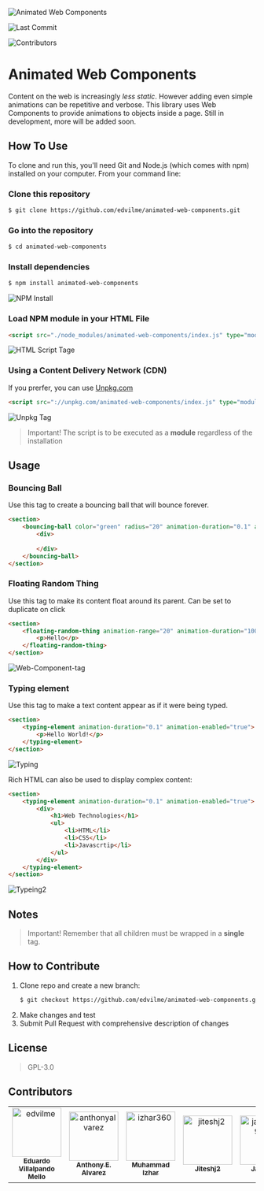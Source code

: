 ![Animated Web Components](img/Animated_Web_Components.png)

![Last Commit](https://img.shields.io/github/last-commit/edvilme/animated-web-components)

![Contributors](https://img.shields.io/github/contributors/edvilme/animated-web-components)


# Animated Web Components

Content on the web is increasingly _less static_. However adding even simple animations can be repetitive and verbose. This library uses Web Components to provide animations to objects inside a page. Still in development, more will be added soon.

## How To Use
To clone and run this, you'll need Git and Node.js (which comes with npm) installed on your computer. From your command line:


### Clone this repository
```bash
$ git clone https://github.com/edvilme/animated-web-components.git
```

### Go into the repository
```bash
$ cd animated-web-components
```

### Install dependencies
```bash
$ npm install animated-web-components
```
![NPM Install](img/npm-install.png)

### Load NPM module in your HTML File
```html
<script src="./node_modules/animated-web-components/index.js" type="module">
```
![HTML Script Tage](img/HTML-Script-Tag.png)



### Using a Content Delivery Network (CDN)
If you prerfer, you can use [Unpkg.com](https://unpkg.com)
```html
<script src="://unpkg.com/animated-web-components/index.js" type="module">
```

![Unpkg Tag](img/Uppkg-tag.png)

> Important! The script is to be executed as a **module** regardless of the installation

## Usage

### Bouncing Ball
Use this tag to create a bouncing ball that will bounce forever.
```html
<section>
    <bouncing-ball color="green" radius="20" animation-duration="0.1" animation-enabled="true">
        <div>
            
        </div>
    </bouncing-ball>
</section>
```

### Floating Random Thing
Use this tag to make its content float around its parent. Can be set to duplicate on click
```html
<section>
    <floating-random-thing animation-range="20" animation-duration="100" duplicates="true" auto="true">
        <p>Hello</p>
    </floating-random-thing>
</section>
```
![Web-Component-tag](img/web-component-tag.png)

### Typing element
Use this tag to make a text content appear as if it were being typed.
```html
<section>
    <typing-element animation-duration="0.1" animation-enabled="true">
        <p>Hello World!</p>
    </typing-element>
</section>

```
![Typing](img/typing-tag.png)

Rich HTML can also be used to display complex content:
```html
<section>
    <typing-element animation-duration="0.1" animation-enabled="true">
        <div>
            <h1>Web Technologies</h1>
            <ul>
                <li>HTML</li>
                <li>CSS</li>
                <li>Javascrtip</li>
            </ul>
        </div>
    </typing-element>
</section>
```

![Typeing2](img/typing-tag2.png)


## Notes

> Important! Remember that all children must be wrapped in a **single** tag.

## How to Contribute
1. Clone repo and create a new branch: 
   ```bash
   $ git checkout https://github.com/edvilme/animated-web-components.git -b name_for_new_branch
   ```
2. Make changes and test
3. Submit Pull Request with comprehensive description of changes

## License

>    GPL-3.0

## Contributors

<!-- readme: contributors -start -->
<table>
<tr>
    <td align="center">
        <a href="https://github.com/edvilme">
            <img src="https://avatars.githubusercontent.com/u/5952839?v=4" width="100;" alt="edvilme"/>
            <br />
            <sub><b>Eduardo Villalpando Mello</b></sub>
        </a>
    </td>
    <td align="center">
        <a href="https://github.com/anthonyalvarez">
            <img src="https://avatars.githubusercontent.com/u/1598435?v=4" width="100;" alt="anthonyalvarez"/>
            <br />
            <sub><b>Anthony E. Alvarez</b></sub>
        </a>
    </td>
    <td align="center">
        <a href="https://github.com/izhar360">
            <img src="https://avatars.githubusercontent.com/u/79567009?v=4" width="100;" alt="izhar360"/>
            <br />
            <sub><b>Muhammad Izhar</b></sub>
        </a>
    </td>
    <td align="center">
        <a href="https://github.com/jiteshj2">
            <img src="https://avatars.githubusercontent.com/u/15423087?v=4" width="100;" alt="jiteshj2"/>
            <br />
            <sub><b>Jiteshj2</b></sub>
        </a>
    </td>
    <td align="center">
        <a href="https://github.com/jasmine-9000">
            <img src="https://avatars.githubusercontent.com/u/56411604?v=4" width="100;" alt="jasmine-9000"/>
            <br />
            <sub><b>Jasmine</b></sub>
        </a>
    </td>
    <td align="center">
        <a href="https://github.com/Smollet777">
            <img src="https://avatars.githubusercontent.com/u/41921653?v=4" width="100;" alt="Smollet777"/>
            <br />
            <sub><b>Smollet777</b></sub>
        </a>
    </td></tr>
</table>
<!-- readme: contributors -end -->

